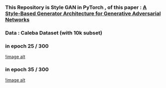 ### This Repository is Style GAN in PyTorch , of this paper : [A Style-Based Generator Architecture for Generative Adversarial Networks](https://arxiv.org/abs/1812.04948)

### Data : Caleba Dataset (with 10k subset) 

### in epoch 25 / 300 
[!image alt](https://github.com/HajarHAMDOUCH01/STYLE_GAN_in_pytorch/blob/57c8f17a10252bd46779a1c2c5bb940decb0bd19/evaluation/generation_evalution/samples_epoch_25.png)

### in epoch 35 / 300
[!image alt](https://github.com/HajarHAMDOUCH01/STYLE_GAN_in_pytorch/blob/57c8f17a10252bd46779a1c2c5bb940decb0bd19/evaluation/generation_evalution/samples_epoch_35.png)

